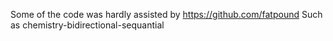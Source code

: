 Some of the code was hardly assisted by https://github.com/fatpound
Such as chemistry-bidirectional-sequantial
